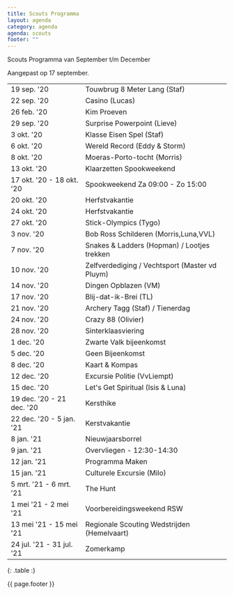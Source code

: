```yaml
---
title: Scouts Programma
layout: agenda
category: agenda
agenda: scouts
footer: ""
---
```


Scouts Programma van September t/m December

Aangepast op 17 september.

| | |
|---|---|
| 19 sep. '20 | Touwbrug 8 Meter Lang (Staf) |
| 22 sep. '20 | Casino (Lucas) |
| 26 feb. '20 | Kim Proeven |
| 29 sep. '20 | Surprise Powerpoint (Lieve) |
| 3 okt. '20 | Klasse Eisen Spel (Staf) |
| 6 okt. '20 | Wereld Record (Eddy & Storm) |
| 8 okt. '20 | Moeras-Porto-tocht (Morris) |
| 13 okt. '20 | Klaarzetten Spookweekend |
| 17 okt. '20 - 18 okt. '20 | Spookweekend Za 09:00 - Zo 15:00 |
| 20 okt. '20 | Herfstvakantie |
| 24 okt. '20 | Herfstvakantie |
| 27 okt. '20 | Stick-Olympics (Tygo) |
| 3 nov. '20 | Bob Ross Schilderen (Morris,Luna,VVL) |
| 7 nov. '20 | Snakes & Ladders (Hopman) / Lootjes trekken |
| 10 nov. '20 | Zelfverdediging / Vechtsport (Master vd Pluym) |
| 14 nov. '20 | Dingen Opblazen (VM) |
| 17 nov. '20 | Blij-dat-ik-Brei (TL) |
| 21 nov. '20 | Archery Tagg (Staf) / Tienerdag |
| 24 nov. '20 | Crazy 88 (Olivier) |
| 28 nov. '20 | Sinterklaasviering |
| 1 dec. '20 | Zwarte Valk bijeenkomst |
| 5 dec. '20 | Geen Bijeenkomst |
| 8 dec. '20 | Kaart & Kompas  |
| 12 dec. '20 | Excursie Politie (VvLiempt) |
| 15 dec. '20 | Let's Get Spiritual (Isis & Luna) |
| 19 dec. '20 - 21 dec. '20 | Kersthike |
| 22 dec. '20 - 5 jan. '21 | Kerstvakantie |
| 8 jan. '21 | Nieuwjaarsborrel |
| 9 jan. '21 | Overvliegen - 12:30-14:30 |
| 12 jan. '21 | Programma Maken |
| 15 jan. '21 | Culturele Excursie (Milo) |
| 5 mrt. '21 - 6 mrt. '21 | The Hunt |
| 1 mei '21 - 2 mei '21 | Voorbereidingsweekend RSW |
| 13 mei '21 - 15 mei '21 | Regionale Scouting Wedstrijden (Hemelvaart) |
| 24 jul. '21 - 31 jul. '21 | Zomerkamp |
{: .table :}

{{ page.footer }}
